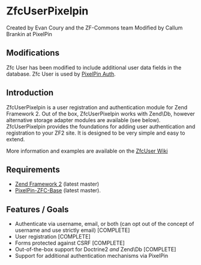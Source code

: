 ZfcUserPixelpin
=======

Created by Evan Coury and the ZF-Commons team
Modified by Callum Brankin at PixelPin

Modifications
------------

Zfc User has been modified to include additional user data fields in the database. Zfc User is used by [PixelPin Auth](https://github.com/PixelPinPlugins/PixelPin-Auth).

Introduction
------------

ZfcUserPixelpin is a user registration and authentication module for Zend Framework 2.
Out of the box, ZfcUserPixelpin works with Zend\Db, however alternative storage adapter
modules are available (see below). ZfcUserPixelpin provides the foundations for adding
user authentication and registration to your ZF2 site. It is designed to be very
simple and easy to extend.

More information and examples are available on the [ZfcUser Wiki](https://github.com/ZF-Commons/ZfcUser/wiki)

Requirements
------------

* [Zend Framework 2](https://github.com/zendframework/zf2) (latest master)
* [PixelPin-ZFC-Base](https://github.com/PixelPinPlugins/PixelPin-ZFC-Base) (latest master).

Features / Goals
----------------

* Authenticate via username, email, or both (can opt out of the concept of
  username and use strictly email) [COMPLETE]
* User registration [COMPLETE]
* Forms protected against CSRF [COMPLETE]
* Out-of-the-box support for Doctrine2 _and_ Zend\Db [COMPLETE]
* Support for additional authentication mechanisms via PixelPin
